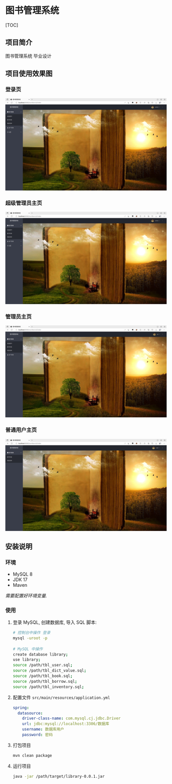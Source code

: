 # 图书管理系统

[TOC]

## 项目简介

图书管理系统 毕业设计

## 项目使用效果图

### 登录页

![image-20230530193328910](https://raw.githubusercontent.com/iysrmt/library/main/README.assets/image-20230530193348281.png)

### 超级管理员主页

![image-20230530193348281](https://raw.githubusercontent.com/iysrmt/library/main/README.assets/image-20230530193348281.png)

### 管理员主页

![image-20230530193452641](https://raw.githubusercontent.com/iysrmt/library/main/README.assets/image-20230530193452641.png)

### 普通用户主页

![image-20230530193845440](https://raw.githubusercontent.com/iysrmt/library/main/README.assets/image-20230530193845440.png)

## 安装说明

### 环境

- MySQL 8
- JDK 17
- Maven

*需要配置好环境变量.*

### 使用

1. 登录 MySQL, 创建数据库, 导入 SQL 脚本:

   ```sh
   # 控制台中操作 登录
   mysql -uroot -p
   
   # MySQL 中操作
   create database library;
   use library;
   source /path/tbl_user.sql;
   source /path/tbl_dict_value.sql;
   source /path/tbl_book.sql;
   source /path/tbl_borrow.sql;
   source /path/tbl_inventory.sql;
   ```

2. 配置文件 `src/main/resources/application.yml`

   ```yaml
   spring:
     datasource:
       driver-class-name: com.mysql.cj.jdbc.Driver
       url: jdbc:mysql://localhost:3306/数据库
       username: 数据库用户
       password: 密码
   ```

3. 打包项目

   ```sh
   mvn clean package
   ```

4. 运行项目

   ```sh
   java -jar /path/target/library-0.0.1.jar
   ```
